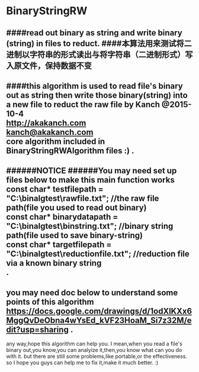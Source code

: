 # BinaryStringRW
####read out binary as string and write binary (string) in files to reduct.
####本算法用来测试将二进制以字符串的形式读出与将字符串（二进制形式）写入原文件，保持数据不变
------------------------------
####this algorithm is used to read file's binary out as string then write those binary(string) into a new file to reduct the raw file
by Kanch @2015-10-4     
http://akakanch.com    
kanch@akakanch.com   
core algorithm included in BinaryStringRWAlgorithm files :)
.
------------------------------------------
######NOTICE
######You may need set up files below to make this main function works
const char* testfilepath = "C:\\binalgtest\\rawfile.txt";      //the raw file path(file you used to read out binary)   
const char* binarydatapath = "C:\\binalgtest\\binstring.txt";    //binary string path(file used to save binary-string)   
const char* targetfilepath = "C:\\binalgtest\\reductionfile.txt";    //reduction file via a known binary string   
.
-----------------------------------------------
you may need doc below to understand some points of this algorithm
https://docs.google.com/drawings/d/1odXlKXx6MggQvDeObna4wYsEd_kVF23HoaM_Si7z32M/edit?usp=sharing
.
---------------------------------------
any way,hope this algorithm can help you.
I mean,when you read a file's binary out,you know,you can analyize it,then,you know what can you do with it.
but there are still some problems,like portable,or the effectiveness.
so I hope you guys can help me to fix it,make it much better. :)
